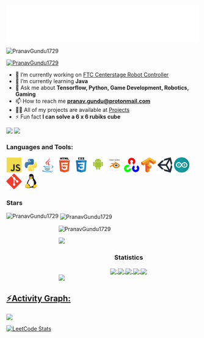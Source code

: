 ![name](https://github.com/PranavGundu1729/PranavGundu1729/blob/main/name%20v4.gif)

<p align="left"> <img src="https://komarev.com/ghpvc/?username=PranavGundu1729&label=Profile%20views&color=0e75b6&style=flat" alt="PranavGundu1729" /> </p>

<p align="left"> <a href="https://github.com/ryo-ma/github-profile-trophy"><img src="https://github-profile-trophy.vercel.app/?username=PranavGundu1729&theme=dark_lover" alt="PranavGundu1729" /></a> </p>

- 🔭 I’m currently working on [FTC Centerstage Robot Controller](https://github.com/PranavGundu1729/FTC-Centerstage-Robot-Controller)
- 🌱 I’m currently learning **Java**
- 💬 Ask me about **Tensorflow, Python, Game Development, Robotics, Gaming**
- 📫 How to reach me **pranav.gundu@protonmail.com**
- 👨‍💻 All of my projects are available at [Projects](https://github.com/PranavGundu1729?tab=repositories)
- ⚡ Fun fact **I can solve a 6 x 6 rubiks cube**

<div> <a href="https://github.com/PranavGundu1729" target="_blank"><img src="https://img.shields.io/badge/GitHub-100000?style=for-the-badge&logo=github&logoColor=white" target="_blank"></a>
<a href = "mailto:pranav.gundu@protonmail.com"><img src="https://img.shields.io/badge/-Gmail-%23333?style=for-the-badge&logo=gmail&logoColor=white" target="_blank"></a>
</div><h3 align="left">Languages and Tools:</h3>
<p align="left">
<img src="https://raw.githubusercontent.com/teamedwardforever/Readme-Generator/71f25dd8b98329b168142a6b782a107b75eab178/svg/Skills/Languages/javascript-original.svg" alt="Javascript" width="40" height="40"/>
<img src="https://raw.githubusercontent.com/teamedwardforever/Readme-Generator/71f25dd8b98329b168142a6b782a107b75eab178/svg/Skills/Languages/python-original.svg" alt="Python" width="40" height="40"/>
<img src="https://raw.githubusercontent.com/teamedwardforever/Readme-Generator/71f25dd8b98329b168142a6b782a107b75eab178/svg/Skills/Languages/java-original.svg" alt="Java" width="40" height="40"/>
<img src="https://raw.githubusercontent.com/teamedwardforever/Readme-Generator/71f25dd8b98329b168142a6b782a107b75eab178/svg/Skills/Frontend/html5-original-wordmark.svg" alt="HTML" width="40" height="40"/>
<img src="https://raw.githubusercontent.com/teamedwardforever/Readme-Generator/71f25dd8b98329b168142a6b782a107b75eab178/svg/Skills/Frontend/css3-original-wordmark.svg" alt="Css" width="40" height="40"/>
<img src="https://raw.githubusercontent.com/teamedwardforever/Readme-Generator/71f25dd8b98329b168142a6b782a107b75eab178/svg/Skills/Mobile/android-original-wordmark.svg" alt="Android" width="40" height="40"/>
<img src="https://raw.githubusercontent.com/teamedwardforever/Readme-Generator/71f25dd8b98329b168142a6b782a107b75eab178/svg/Skills/Software/blender_community_badge_white.svg" alt="Blender" width="40" height="40"/>
<img src="https://raw.githubusercontent.com/teamedwardforever/Readme-Generator/71f25dd8b98329b168142a6b782a107b75eab178/svg/Skills/ML/opencv-icon.svg" alt="Opencv" width="40" height="40"/>
<img src="https://raw.githubusercontent.com/teamedwardforever/Readme-Generator/71f25dd8b98329b168142a6b782a107b75eab178/svg/Skills/ML/tensorflow-icon.svg" alt="Tensorflow" width="40" height="40"/>
<img src="https://raw.githubusercontent.com/teamedwardforever/Readme-Generator/71f25dd8b98329b168142a6b782a107b75eab178/svg/Skills/Engines/unity3d-icon.svg" alt="Unity" width="40" height="40"/>
<img src="https://raw.githubusercontent.com/teamedwardforever/Readme-Generator/71f25dd8b98329b168142a6b782a107b75eab178/svg/Skills/Other/arduino-1.svg" alt="Arduino" width="40" height="40"/>
<img src="https://raw.githubusercontent.com/teamedwardforever/Readme-Generator/71f25dd8b98329b168142a6b782a107b75eab178/svg/Skills/Other/git-scm-icon.svg" alt="Git" width="40" height="40"/>
<img src="https://raw.githubusercontent.com/teamedwardforever/Readme-Generator/71f25dd8b98329b168142a6b782a107b75eab178/svg/Skills/Other/linux-original.svg" alt="Linux" width="40" height="40"/>
</p>

<h3 align="left">Stars</h3>
<img align="left" height="180em" src="https://github-readme-stats.vercel.app/api/top-langs/?username=PranavGundu1729&langs_count=8&theme=dark" alt=PranavGundu1729 />

<p>&nbsp;<img align="center" height="180em" src="https://github-readme-stats.vercel.app/api?username=PranavGundu1729&show_icons=true&locale=en&theme=dark" alt="PranavGundu1729" /></p>

<p><img align="center" height="180em" src="https://github-readme-streak-stats.herokuapp.com/?user=PranavGundu1729&theme=dark" alt="PranavGundu1729" /></p>

<img src="https://user-images.githubusercontent.com/73097560/115834477-dbab4500-a447-11eb-908a-139a6edaec5c.gif"><h3 align="center">Statistics</h3>
<div align="center">
<a href="https://github.com/PranavGundu1729">
<img align="center" src="http://github-profile-summary-cards.vercel.app/api/cards/stats?username=PranavGundu1729&theme=dark" height="180em" />
<img align="center" src="http://github-profile-summary-cards.vercel.app/api/cards/most-commit-language?username=PranavGundu1729&theme=dark" height="180em" />
<img align="center" src="http://github-profile-summary-cards.vercel.app/api/cards/repos-per-language?username=PranavGundu1729&theme=dark" height="180em" />
<img align="center" src="http://github-profile-summary-cards.vercel.app/api/cards/productive-time?username=PranavGundu1729&theme=dark" height="180em" />
<img align="center" src="http://github-profile-summary-cards.vercel.app/api/cards/profile-details?username=PranavGundu1729&theme=dark" height="180em" />
</div>
<img src="https://user-images.githubusercontent.com/73097560/115834477-dbab4500-a447-11eb-908a-139a6edaec5c.gif"><h2 align="left">⚡Activity Graph:</h2>
<img align="center" src="https://github-readme-activity-graph.vercel.app/graph?username=PranavGundu1729&theme=react-dark"/>

![LeetCode Stats](https://leetcode.card.workers.dev/PranavGundu1729?theme=auto&font=&extension=activity)
